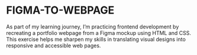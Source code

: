 # FIGMA-TO-WEBPAGE
As part of my learning journey, I’m practicing frontend development by recreating a portfolio webpage from a Figma mockup using HTML and CSS. This exercise helps me sharpen my skills in translating visual designs into responsive and accessible web pages.
